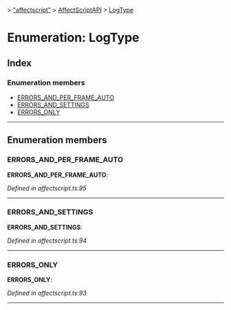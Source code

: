 [](../README.md) > ["affectscript"](../modules/_affectscript_.md) > [AffectScriptAPI](../modules/_affectscript_.affectscriptapi.md) > [LogType](/_affectscript_.affectscriptapi.logtype.md)

# Enumeration: LogType

## Index

### Enumeration members

* [ERRORS_AND_PER_FRAME_AUTO](_affectscript_.affectscriptapi.logtype.md#errors_and_per_frame_auto)
* [ERRORS_AND_SETTINGS](_affectscript_.affectscriptapi.logtype.md#errors_and_settings)
* [ERRORS_ONLY](_affectscript_.affectscriptapi.logtype.md#errors_only)

---

## Enumeration members

<a id="errors_and_per_frame_auto"></a>

###  ERRORS_AND_PER_FRAME_AUTO

**ERRORS_AND_PER_FRAME_AUTO**: 

*Defined in affectscript.ts:95*

___
<a id="errors_and_settings"></a>

###  ERRORS_AND_SETTINGS

**ERRORS_AND_SETTINGS**: 

*Defined in affectscript.ts:94*

___
<a id="errors_only"></a>

###  ERRORS_ONLY

**ERRORS_ONLY**: 

*Defined in affectscript.ts:93*

___

